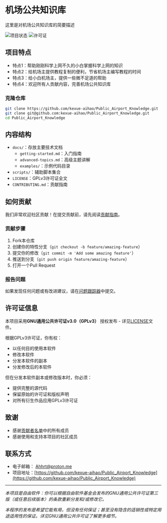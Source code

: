 # 机场公共知识库

这里是对机场公共知识库的简要描述

![项目状态](https://img.shields.io/badge/状态-活跃-brightgreen.svg)
![许可证](https://img.shields.io/badge/许可证-GPLv3-blue.svg)

## 项目特点

- 特点1：帮助刚刚科学上网不久的小白掌握科学上网的知识
- 特点2：给机场主提供教程复制的便利，节省机场主编写教程的时间
- 特点3：给小白机场主，提供一些微不足道的帮助
- 特点4：欢迎所有人贡献内容，完善机场公共知识库

### 克隆仓库

```bash
git clone https://github.com/kexue-aihao/Public_Airport_Knowledge.git
git clone git@github.com:kexue-aihao/Public_Airport_Knowledge.git
cd Public_Airport_Knowledge
```

## 内容结构

- `docs/`：存放主要技术文档
  - `getting-started.md`：入门指南
  - `advanced-topics.md`：高级主题讲解
  - `examples/`：示例代码目录
- `scripts/`：辅助脚本集合
- `LICENSE`：GPLv3许可证全文
- `CONTRIBUTING.md`：贡献指南

## 如何贡献

我们非常欢迎社区贡献！在提交贡献前，请先阅读[贡献指南](CONTRIBUTING.md)。

### 贡献步骤

1. Fork本仓库
2. 创建你的特性分支（`git checkout -b feature/amazing-feature`）
3. 提交你的修改（`git commit -m 'Add some amazing feature'`）
4. 推送到分支（`git push origin feature/amazing-feature`）
5. 打开一个Pull Request

### 报告问题

如果发现任何问题或有改进建议，请在[问题跟踪器](https://github.com/你的用户名/你的仓库名/issues)中提交。

## 许可证信息

本项目采用**GNU通用公共许可证v3.0（GPLv3）** 授权发布 - 详见[LICENSE](LICENSE)文件。

根据GPLv3许可证，你有权：
- 以任何目的使用本软件
- 修改本软件
- 分发本软件的副本
- 分发修改后的本软件

但在分发本软件副本或修改版本时，你必须：
- 提供完整的源代码
- 保留原始的许可证和版权声明
- 对所有衍生作品应用GPLv3许可证

## 致谢

- 感谢[贡献者名单](CONTRIBUTORS.md)中的所有成员
- 感谢使用和支持本项目的社区成员

## 联系方式

- 电子邮箱：
            Ahhrt@proton.me
- 项目地址：[https://github.com/kexue-aihao/Public_Airport_Knowledge](https://github.com/kexue-aihao/Public_Airport_Knowledge)

---

*本项目是自由软件：你可以根据自由软件基金会发布的GNU通用公共许可证第三版（或任意后续版本）的条款重新分发和/或修改它。*

*本程序的发布是希望它能有用，但没有任何保证；甚至没有隐含的适销性或特定用途适用性的保证。详见GNU通用公共许可证了解更多细节。*
